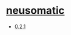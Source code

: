 # [neusomatic](https://hpc.nih.gov/apps/neusomatic.html)
- [0.2.1](/high-throughput-sequencing/neusomatic/0.2.1)
